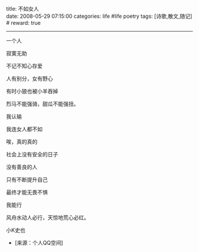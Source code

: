 title: 不如女人  
date: 2008-05-29 07:15:00
categories: life #life poetry
tags: [诗歌,散文,随记]  # <!--more-->
reward: true

---

一个人

寂寞无助


不记不知心存爱

<!--more-->

人有别分，女有野心


有时小狼也被小羊吞掉


烈马不能强骑，甜瓜不能强扭。


我认输




我连女人都不如



唉，真的真的


社会上没有安全的日子


没有善良的人


只有不断提升自己


最终才能无畏不惧


我能行


风舟水动人必行，天惊地荒心必红。














小K史也


- [来源：个人QQ空间]
